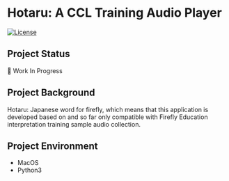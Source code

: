# Hotaru: A CCL Training Audio Player

[![License](https://img.shields.io/badge/License-Apache_2.0-blue.svg)](https://opensource.org/licenses/Apache-2.0)

## Project Status

🚧 Work In Progress

## Project Background

Hotaru: Japanese word for firefly, which means that this application is developed based on and so far only compatible with Firefly Education interpretation training sample audio collection.

## Project Environment

- MacOS
- Python3
